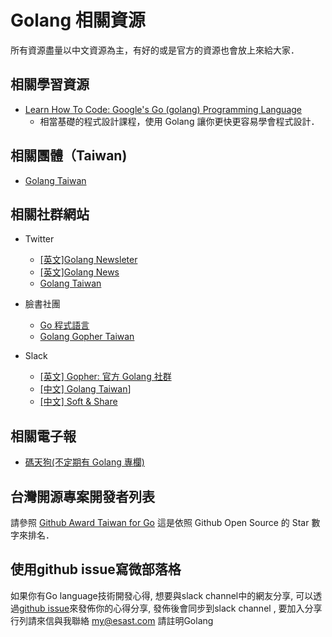 # Golang 相關資源

所有資源盡量以中文資源為主，有好的或是官方的資源也會放上來給大家．

## 相關學習資源

- [Learn How To Code: Google's Go (golang) Programming Language](https://www.udemy.com/learn-how-to-code)
  - 相當基礎的程式設計課程，使用 Golang 讓你更快更容易學會程式設計． 

## 相關團體（Taiwan)

- [Golang Taiwan](http://golang.kktix.cc/) 

## 相關社群網站

- Twitter 
  - [[英文]Golang Newsleter](https://twitter.com/golangweekly)
  - [[英文]Golang News](https://twitter.com/golang_news)
  - [Golang Taiwan](https://twitter.com/golangtw)

- 臉書社團
  - [Go 程式語言](https://www.facebook.com/groups/269001993248363/)
  - [Golang Gopher Taiwan](https://www.facebook.com/groups/1667684473462867/)

- Slack
  - [[英文] Gopher: 官方 Golang 社群](http://coc.golangbridge.org/)
  - [[中文] Golang Taiwan](https://golangtw-slackin.herokuapp.com/)]
  - [[中文] Soft & Share](https://softnshare.herokuapp.com/)

## 相關電子報

- [碼天狗(不定期有 Golang 專欄)](http://weekly.codetengu.com/)

## 台灣開源專案開發者列表 

請參照 [Github Award Taiwan for Go](http://github-awards.com/users?country=taiwan&language=go) 這是依照 Github Open Source 的 Star 數字來排名．

## 使用github issue寫微部落格
如果你有Go language技術開發心得, 想要與slack channel中的網友分享, 可以透過[github issue](https://github.com/softnshare/golang/issues)來發佈你的心得分享, 發佈後會同步到slack channel , 要加入分享行列請來信與我聯絡 my@esast.com 請註明Golang
